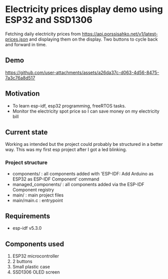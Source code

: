 # Electricity prices display demo using ESP32 and SSD1306

Fetching daily electricity prices from https://api.porssisahko.net/v1/latest-prices.json and displaying them on the display. Two buttons to cycle back and forward in time.

## Demo

https://github.com/user-attachments/assets/a26da37c-d063-4d56-8475-7a3c76a8d517

## Motivation

* To learn esp-idf, esp32 programming, freeRTOS tasks.
* Monitor the electricity spot price so I can save money on my electricity bill

## Current state

Working as intended but the project could probably be structured in a better way. This was my first esp project after I got a led blinking.

### Project structure

* components/ : all components added with 'ESP-IDF: Add Arduino as ESP32 as ESP-IDF Component' command
* managed_components/ : all components added via the ESP-IDF Component registry
* main/ : main project files
* main/main.c : entrypoint

## Requirements

* esp-idf v5.3.0

## Components used

1. ESP32 microcontroller
2. 2 buttons
3. Small plastic case
4. SSD1306 OLED screen
